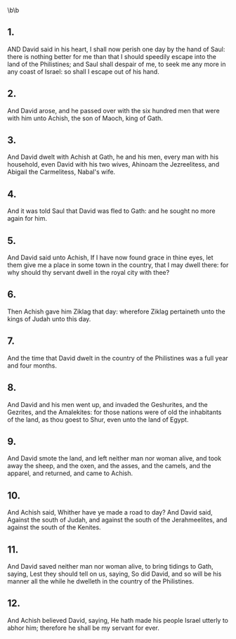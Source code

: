 \b\b
## 1.
AND David said in his heart, I shall now perish one day by the hand of Saul: there is nothing better for me than that I should speedily escape into the land of the Philistines; and Saul shall despair of me, to seek me any more in any coast of Israel: so shall I escape out of his hand.
## 2.
And David arose, and he passed over with the six hundred men that were with him unto Achish, the son of Maoch, king of Gath.
## 3.
And David dwelt with Achish at Gath, he and his men, every man with his household, even David with his two wives, Ahinoam the Jezreelitess, and Abigail the Carmelitess, Nabal's wife.
## 4.
And it was told Saul that David was fled to Gath: and he sought no more again for him.
## 5.
And David said unto Achish, If I have now found grace in thine eyes, let them give me a place in some town in the country, that I may dwell there: for why should thy servant dwell in the royal city with thee?
## 6.
Then Achish gave him Ziklag that day: wherefore Ziklag pertaineth unto the kings of Judah unto this day.
## 7.
And the time that David dwelt in the country of the Philistines was a full year and four months.
## 8.
And David and his men went up, and invaded the Geshurites, and the Gezrites, and the Amalekites: for those nations were of old the inhabitants of the land, as thou goest to Shur, even unto the land of Egypt.
## 9.
And David smote the land, and left neither man nor woman alive, and took away the sheep, and the oxen, and the asses, and the camels, and the apparel, and returned, and came to Achish.
## 10.
And Achish said, Whither have ye made a road to day?  And David said, Against the south of Judah, and against the south of the Jerahmeelites, and against the south of the Kenites.
## 11.
And David saved neither man nor woman alive, to bring tidings to Gath, saying, Lest they should tell on us, saying, So did David, and so will be his manner all the while he dwelleth in the country of the Philistines.
## 12.
And Achish believed David, saying, He hath made his people Israel utterly to abhor him; therefore he shall be my servant for ever.

